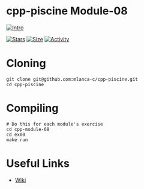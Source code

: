 # cpp-piscine Module-08

[![Intro](https://img.shields.io/badge/Cursus-cpp_module_08-success?style=for-the-badge&logo=42)](https://github.com/mlanca-c/cpp-piscine)
 
 [![Stars](https://img.shields.io/github/stars/mlanca-c/cpp-piscine?color=ffff00&label=Stars&logo=Stars&style=?style=flat)](https://github.com/mlanca-c/cpp-piscine)
 [![Size](https://img.shields.io/github/repo-size/mlanca-c/cpp-piscine?color=blue&label=Size&logo=Size&style=?style=flat)](https://github.com/mlanca-c/cpp-piscine)
 [![Activity](https://img.shields.io/github/last-commit/mlanca-c/cpp-piscine?color=red&label=Last%20Commit&style=flat)](https://github.com/mlanca-c/cpp-piscine)
 
# Cloning

 ```
 git clone git@github.com:mlanca-c/cpp-piscine.git
 cd cpp-piscine
 ```
 
# Compiling
 
 ```
 # Do this for each module's exercise
 cd cpp-module-08
 cd ex00
 make run
 ```

# Useful Links

 * [Wiki](https://github.com/mlanca-c/cpp-piscine/wiki/Module-08)
